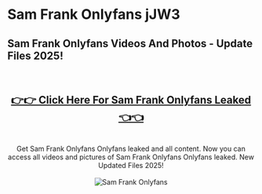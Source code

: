 # Sam Frank Onlyfans jJW3

<h2>Sam Frank Onlyfans Videos And Photos - Update Files 2025!</h2>
<br>
<div align="center">
<h2><a href="https://213.232.235.80/live/video.php?q=sam-frank-onlyfans" rel="nofollow">👉👉 Click Here For Sam Frank Onlyfans Leaked 👈👈</a></h2>

<br>
Get Sam Frank Onlyfans Onlyfans leaked and all content. Now you can access all videos and pictures of Sam Frank Onlyfans Onlyfans leaked. New Updated Files 2025!
<br>
<br>
<a href="https://213.232.235.80/live/video.php?q=sam-frank-onlyfans" rel="nofollow" data-target="animated-image.originalLink"><img src="https://i.imgur.com/dJHk4Zq.gif" alt="Sam Frank Onlyfans" style="max-width: 100%; display: inline-block;" data-target="animated-image.originalImage"></a>
</div>
<br>